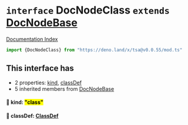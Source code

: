 # `interface` DocNodeClass `extends` [DocNodeBase](../private.interface.DocNodeBase/README.md)

[Documentation Index](../README.md)

```ts
import {DocNodeClass} from "https://deno.land/x/tsa@v0.0.55/mod.ts"
```

## This interface has

- 2 properties:
[kind](#-kind-class),
[classDef](#-classdef-classdef)
- 5 inherited members from [DocNodeBase](../private.interface.DocNodeBase/README.md)


#### 📄 kind: <mark>"class"</mark>



#### 📄 classDef: [ClassDef](../interface.ClassDef/README.md)



